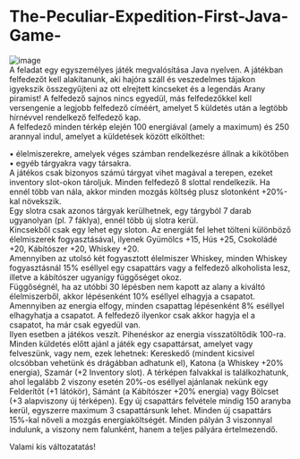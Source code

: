 # The-Peculiar-Expedition-First-Java-Game-
![image](https://user-images.githubusercontent.com/68961069/192540617-3caf35dd-8531-47e4-9a1d-702eaf77ef03.png) <br>
A feladat egy egyszemélyes játék megvalósítása Java 
nyelven. A játékban felfedezőt kell alakítanunk, aki hajóra száll 
és veszedelmes tájakon igyekszik összegyűjteni az ott elrejtett 
kincseket és a legendás Arany piramist! A felfedező sajnos 
nincs egyedül, más felfedezőkkel kell versengenie a legjobb 
felfedező címéért, amelyet 5 küldetés után a legtöbb hírnévvel 
rendelkező felfedező kap. <br>
A felfedező minden térkép elején 100 energiával
(amely a maximum) és 250 arannyal indul, amelyet a 
küldetések között elkölthet:

• élelmiszerekre, amelyek véges számban rendelkezésre állnak a kikötőben<br>
• egyéb tárgyakra vagy társakra.<br>
A játékos csak bizonyos számú tárgyat vihet magával a terepen, ezeket inventory slot-okon tároljuk. 
Minden felfedező 8 slottal rendelkezik. Ha ennél több van nála, akkor minden mozgás költség plusz 
slotonként +20%-kal növekszik. <br> Egy slotra csak azonos tárgyak kerülhetnek, egy tárgyból 7 darab 
ugyanolyan (pl. 7 fáklya), ennél több új slotra kerül. <br>Kincsekből csak egy lehet egy sloton.
Az energiát fel lehet tölteni különböző élelmiszerek fogyasztásával, ilyenek Gyümölcs +15, 
Hús +25, Csokoládé +20, Kábítószer +20, Whiskey +20. <br>Amennyiben az utolsó két fogyasztott 
élelmiszer Whiskey, minden Whiskey fogyasztásnál 15% eséllyel egy csapattárs vagy a felfedező 
alkoholista lesz, illetve a kábítószer ugyanígy függőséget okoz. <br> Függőségnél, ha az utóbbi 30 
lépésben nem kapott az alany a kiváltó élelmiszerből, akkor lépésenként 10% eséllyel elhagyja a 
csapatot. Amennyiben az energia elfogy, minden csapattag lépésenként 8% eséllyel elhagyhatja a 
csapatot. A felfedező ilyenkor csak akkor hagyja el a csapatot, ha már csak egyedül van. <br>Ilyen 
esetben a játékos veszít. Pihenéskor az energia visszatöltődik 100-ra.<br>
Minden küldetés előtt ajánl a játék egy csapattársat, amelyet vagy felveszünk, vagy nem, 
ezek lehetnek: Kereskedő (mindent kicsivel olcsóbban vehetünk és drágábban adhatunk el), 
Katona (a Whiskey +20% energia), Szamár (+2 Inventory slot). A térképen falvakkal is 
találkozhatunk, ahol legalább 2 viszony esetén 20%-os eséllyel ajánlanak nekünk egy Felderítőt
(+1 látókör), Sámánt (a Kábítószer +20% energia) vagy Bölcset (+3 alapviszony új térképen). Egy 
új csapattárs felvétele mindig 150 aranyba kerül, egyszerre maximum 3 csapattársunk lehet. Minden 
új csapattárs 15%-kal növeli a mozgás energiaköltségét. Minden pályán 3 viszonnyal indulunk, a 
viszony nem falunként, hanem a teljes pályára értelmezendő.


Valami kis változatatás!